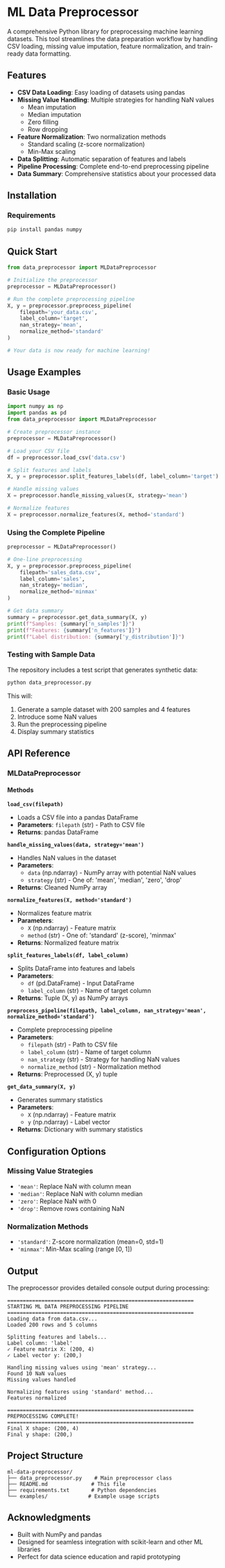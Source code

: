 # ML Data Preprocessor

A comprehensive Python library for preprocessing machine learning datasets. This tool streamlines the data preparation workflow by handling CSV loading, missing value imputation, feature normalization, and train-ready data formatting.

## Features

- **CSV Data Loading**: Easy loading of datasets using pandas
- **Missing Value Handling**: Multiple strategies for handling NaN values
  - Mean imputation
  - Median imputation
  - Zero filling
  - Row dropping
- **Feature Normalization**: Two normalization methods
  - Standard scaling (z-score normalization)
  - Min-Max scaling
- **Data Splitting**: Automatic separation of features and labels
- **Pipeline Processing**: Complete end-to-end preprocessing pipeline
- **Data Summary**: Comprehensive statistics about your processed data

## Installation

### Requirements

```bash
pip install pandas numpy
```

## Quick Start

```python
from data_preprocessor import MLDataPreprocessor

# Initialize the preprocessor
preprocessor = MLDataPreprocessor()

# Run the complete preprocessing pipeline
X, y = preprocessor.preprocess_pipeline(
    filepath='your_data.csv',
    label_column='target',
    nan_strategy='mean',
    normalize_method='standard'
)

# Your data is now ready for machine learning!
```

## Usage Examples

### Basic Usage

```python
import numpy as np
import pandas as pd
from data_preprocessor import MLDataPreprocessor

# Create preprocessor instance
preprocessor = MLDataPreprocessor()

# Load your CSV file
df = preprocessor.load_csv('data.csv')

# Split features and labels
X, y = preprocessor.split_features_labels(df, label_column='target')

# Handle missing values
X = preprocessor.handle_missing_values(X, strategy='mean')

# Normalize features
X = preprocessor.normalize_features(X, method='standard')
```

### Using the Complete Pipeline

```python
preprocessor = MLDataPreprocessor()

# One-line preprocessing
X, y = preprocessor.preprocess_pipeline(
    filepath='sales_data.csv',
    label_column='sales',
    nan_strategy='median',
    normalize_method='minmax'
)

# Get data summary
summary = preprocessor.get_data_summary(X, y)
print(f"Samples: {summary['n_samples']}")
print(f"Features: {summary['n_features']}")
print(f"Label distribution: {summary['y_distribution']}")
```

### Testing with Sample Data

The repository includes a test script that generates synthetic data:

```python
python data_preprocessor.py
```

This will:
1. Generate a sample dataset with 200 samples and 4 features
2. Introduce some NaN values
3. Run the preprocessing pipeline
4. Display summary statistics

## API Reference

### MLDataPreprocessor

#### Methods

**`load_csv(filepath)`**
- Loads a CSV file into a pandas DataFrame
- **Parameters**: `filepath` (str) - Path to CSV file
- **Returns**: pandas DataFrame

**`handle_missing_values(data, strategy='mean')`**
- Handles NaN values in the dataset
- **Parameters**: 
  - `data` (np.ndarray) - NumPy array with potential NaN values
  - `strategy` (str) - One of: 'mean', 'median', 'zero', 'drop'
- **Returns**: Cleaned NumPy array

**`normalize_features(X, method='standard')`**
- Normalizes feature matrix
- **Parameters**:
  - `X` (np.ndarray) - Feature matrix
  - `method` (str) - One of: 'standard' (z-score), 'minmax'
- **Returns**: Normalized feature matrix

**`split_features_labels(df, label_column)`**
- Splits DataFrame into features and labels
- **Parameters**:
  - `df` (pd.DataFrame) - Input DataFrame
  - `label_column` (str) - Name of target column
- **Returns**: Tuple (X, y) as NumPy arrays

**`preprocess_pipeline(filepath, label_column, nan_strategy='mean', normalize_method='standard')`**
- Complete preprocessing pipeline
- **Parameters**:
  - `filepath` (str) - Path to CSV file
  - `label_column` (str) - Name of target column
  - `nan_strategy` (str) - Strategy for handling NaN values
  - `normalize_method` (str) - Normalization method
- **Returns**: Preprocessed (X, y) tuple

**`get_data_summary(X, y)`**
- Generates summary statistics
- **Parameters**:
  - `X` (np.ndarray) - Feature matrix
  - `y` (np.ndarray) - Label vector
- **Returns**: Dictionary with summary statistics

## Configuration Options

### Missing Value Strategies
- `'mean'`: Replace NaN with column mean
- `'median'`: Replace NaN with column median
- `'zero'`: Replace NaN with 0
- `'drop'`: Remove rows containing NaN

### Normalization Methods
- `'standard'`: Z-score normalization (mean=0, std=1)
- `'minmax'`: Min-Max scaling (range [0, 1])

## Output

The preprocessor provides detailed console output during processing:

```
============================================================
STARTING ML DATA PREPROCESSING PIPELINE
============================================================
Loading data from data.csv...
Loaded 200 rows and 5 columns

Splitting features and labels...
Label column: 'label'
✓ Feature matrix X: (200, 4)
✓ Label vector y: (200,)

Handling missing values using 'mean' strategy...
Found 10 NaN values
Missing values handled

Normalizing features using 'standard' method...
Features normalized

============================================================
PREPROCESSING COMPLETE!
============================================================
Final X shape: (200, 4)
Final y shape: (200,)
```

## Project Structure

```
ml-data-preprocessor/
├── data_preprocessor.py    # Main preprocessor class
├── README.md              # This file
├── requirements.txt       # Python dependencies
└── examples/             # Example usage scripts
```

## Acknowledgments

- Built with NumPy and pandas
- Designed for seamless integration with scikit-learn and other ML libraries
- Perfect for data science education and rapid prototyping
